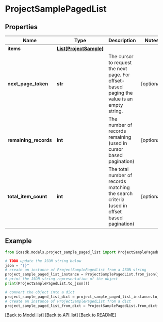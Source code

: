 # ProjectSamplePagedList


## Properties

Name | Type | Description | Notes
------------ | ------------- | ------------- | -------------
**items** | [**List[ProjectSample]**](ProjectSample.md) |  | 
**next_page_token** | **str** | The cursor to request the next page. For offset-based paging the value is an empty string. | [optional] 
**remaining_records** | **int** | The number of records remaining (used in cursor based pagination) | [optional] 
**total_item_count** | **int** | The total number of records matching the search criteria (used in offset based pagination) | [optional] 

## Example

```python
from icasdk.models.project_sample_paged_list import ProjectSamplePagedList

# TODO update the JSON string below
json = "{}"
# create an instance of ProjectSamplePagedList from a JSON string
project_sample_paged_list_instance = ProjectSamplePagedList.from_json(json)
# print the JSON string representation of the object
print(ProjectSamplePagedList.to_json())

# convert the object into a dict
project_sample_paged_list_dict = project_sample_paged_list_instance.to_dict()
# create an instance of ProjectSamplePagedList from a dict
project_sample_paged_list_from_dict = ProjectSamplePagedList.from_dict(project_sample_paged_list_dict)
```
[[Back to Model list]](../README.md#documentation-for-models) [[Back to API list]](../README.md#documentation-for-api-endpoints) [[Back to README]](../README.md)


